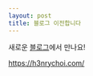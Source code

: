 ```yaml
---
layout: post
title: 블로그 이전합니다
---
```


새로운 [블로그](https://h3nrychoi.com/)에서 만나요!

https://h3nrychoi.com/
